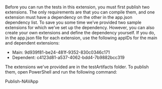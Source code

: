 Before you can run the tests in this extension, you must first publish two extensions. The only requirements are that you can compile them, and one extension must have a dependency on the other in the app.json dependency list. To save you some time we’ve provided two sample extensions for which we’ve set up the dependency. However, you can also create your own extensions and define the dependency yourself. If you do, in the app.json file for each extension, use the following appIDs for the main and dependent extensions:

-	Main: 9d939f81-be24-481f-9352-830c0346c171
-	Dependent: c4123d81-a537-4062-bdd4-7b9882bcc319 
 
The extensions we've provided are in the testArtifacts folder. To publish them, open PowerShell and run the following command: 

Publish-NAVApp
